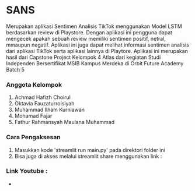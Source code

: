 # SANS
Merupakan aplikasi Sentimen Analisis TikTok menggunakan Model LSTM berdasarkan review di Playstore. Dengan aplikasi ini pengguna dapat mengecek apakah sebuah review memiliki sentimen positif, netral, mmaupun negatif. Aplikasi ini juga dapat melihat informasi sentimen analisis dari aplikasi TikTok serta aplikasi lainnya di Playtore. Aplikasi ini merupakan hasil dari Capstone Project Kelompok 4 Atlas dari kegiatan Studi Independen Bersertifikat MSIB Kampus Merdeka di Orbit Future Academy Batch 5

### Anggota Kelompok
1. Achmad Hafizh Choirul
2. Oktavia Fauzaturroisiyah
3. Muhammad Ilham Kurniawan
4. Mohamad Fajar
5. Fathur Rahmansyah Maulana Muhammad

### Cara Pengaksesan
1. Masukkan kode 'streamlit run main.py' pada direktori folder ini
2. Bisa juga di akses melalui streamlit share menggunakan link : 

### Link Youtube :
-